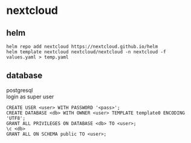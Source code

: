 # nextcloud

## helm

```
helm repo add nextcloud https://nextcloud.github.io/helm
helm template nextcloud nextcloud/nextcloud -n nextcloud -f values.yaml > temp.yaml
```

## database

postgresql \
login as super user
```
CREATE USER <user> WITH PASSWORD '<pass>';
CREATE DATABASE <db> WITH OWNER <user> TEMPLATE template0 ENCODING 'UTF8';
GRANT ALL PRIVILEGES ON DATABASE <db> TO <user>;
\c <db>
GRANT ALL ON SCHEMA public TO <user>;
```

